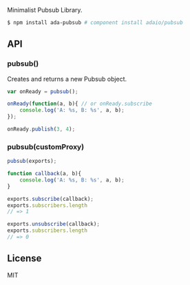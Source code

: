 Minimalist Pubsub Library.

```bash
$ npm install ada-pubsub # component install adaio/pubsub
```

## API

### pubsub()

Creates and returns a new Pubsub object.

```js
var onReady = pubsub();

onReady(function(a, b){ // or onReady.subscribe
    console.log('A: %s, B: %s', a, b);
});

onReady.publish(3, 4);
```

### pubsub(customProxy)

```js
pubsub(exports);

function callback(a, b){
    console.log('A: %s, B: %s', a, b);
}

exports.subscribe(callback);
exports.subscribers.length
// => 1

exports.unsubscribe(callback);
exports.subscribers.length
// => 0
```



## License

  MIT
